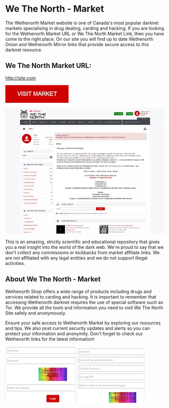 # We The North - Market
The Wethenorth Market website is one of Canada's most popular darknet markets specialising in drug dealing, carding and hacking. If you are looking for the Wethenorth Market URL or We The North Market Link, then you have come to the right place. On our site you will find up to date Wethenorth Onion and Wethenorth Mirror links that provide secure access to this darknet resource.

## We The North Market URL:

http://site.com

[<img src="/assets/gridexun.webp" width="200">](http://site.com)

<a href="http://site.com"><img src="/assets/greetenbus.webp" alt="image" style="max-width: 100%;"><a>

This is an amazing, strictly scientific and educational repository that gives you a real insight into the world of the dark web. We're proud to say that we don't collect any commissions or kickbacks from market affiliate links. We are not affiliated with any legal entities and we do not support illegal activities.

## About We The North - Market

Wethenorth Shop offers a wide range of products including drugs and services related to carding and hacking. It is important to remember that accessing Wethenorth darknet requires the use of special software such as Tor. We provide all the tools and information you need to visit We The North Site safely and anonymously.

Ensure your safe access to Wethenorth Market by exploring our resources and tips. We also post current security updates and alerts so you can protect your information and anonymity. Don't forget to check our Wethenorth links for the latest information!

<a href="http://site.com"><img src="/assets/trilsongwild.webp" alt="image" style="max-width: 100%;"><a>  <a href="http://site.com"><img src="/assets/apsumse.webp" alt="image" style="max-width: 100%;"><a>